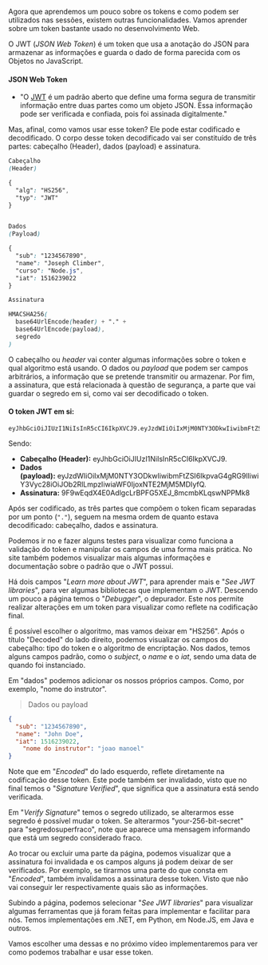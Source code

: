 Agora que aprendemos um pouco sobre os tokens e como podem ser utilizados nas sessões, existem outras funcionalidades. Vamos aprender sobre um token bastante usado no desenvolvimento Web.

O JWT (_JSON Web Token_) é um token que usa a anotação do JSON para armazenar as informações e guarda o dado de forma parecida com os Objetos no JavaScript.

#### JSON Web Token

- "O [JWT](https://jwt.io/introduction) é um padrão aberto que define uma forma segura de transmitir informação entre duas partes como um objeto JSON. Essa informação pode ser verificada e confiada, pois foi assinada digitalmente."

Mas, afinal, como vamos usar esse token? Ele pode estar codificado e decodificado. O corpo desse token decodificado vai ser constituído de três partes: cabeçalho (Header), dados (payload) e assinatura.

```scss
Cabeçalho
(Header)

{
  "alg": "HS256",
  "typ": "JWT"
}


Dados
(Payload)

{
  "sub": "1234567890",
  "name": "Joseph Climber",
  "curso": "Node.js",
  "iat": 1516239022
}

Assinatura

HMACSHA256(
  base64UrlEncode(header) + "." +
  base64UrlEncode(payload),
  segredo
)
```

O cabeçalho ou _header_ vai conter algumas informações sobre o token e qual algoritmo está usando. O dados ou _payload_ que podem ser campos arbitrários, a informação que se pretende transmitir ou armazenar. Por fim, a assinatura, que está relacionada à questão de segurança, a parte que vai guardar o segredo em si, como vai ser decodificado o token.

#### O token JWT em si:

```undefined
eyJhbGciOiJIUzI1NiIsInR5cCI6IkpXVCJ9.eyJzdWIiOiIxMjM0NTY3ODkwIiwibmFtZSI6IkpvaG4gRG9lIiwiY3Vyc28iOiJOb2RlLmpzIiwiaWF0IjoxNTE2MjM5MDIyfQ.9F9wEqdX4E0AdlgcLrBPFG5XEJ_8mcmbKLqswNPPMk8
```

Sendo:

- **Cabeçalho (Header):** eyJhbGciOiJIUzI1NiIsInR5cCI6IkpXVCJ9.
- **Dados (payload):** eyJzdWIiOiIxMjM0NTY3ODkwIiwibmFtZSI6IkpvaG4gRG9lIiwiY3Vyc28iOiJOb2RlLmpzIiwiaWF0IjoxNTE2MjM5MDIyfQ.
- **Assinatura:** 9F9wEqdX4E0AdlgcLrBPFG5XEJ_8mcmbKLqswNPPMk8

Após ser codificado, as três partes que compõem o token ficam separadas por um ponto (`"."`), seguem na mesma ordem de quanto estava decodificado: cabeçalho, dados e assinatura.

Podemos ir no [](https://jwt.io/)e fazer alguns testes para visualizar como funciona a validação do token e manipular os campos de uma forma mais prática. No site também podemos visualizar mais algumas informações e documentação sobre o padrão que o JWT possui.

Há dois campos "_Learn more about JWT_", para aprender mais e "_See JWT libraries_", para ver algumas bibliotecas que implementam o JWT. Descendo um pouco a página temos o "_Debugger_", o depurador. Este nos permite realizar alterações em um token para visualizar como reflete na codificação final.

É possível escolher o algoritmo, mas vamos deixar em "HS256". Após o título "Decoded" do lado direito, podemos visualizar os campos do cabeçalho: tipo do token e o algoritmo de encriptação. Nos dados, temos alguns campos padrão, como o _subject_, o _name_ e o _iat_, sendo uma data de quando foi instanciado.

Em "dados" podemos adicionar os nossos próprios campos. Como, por exemplo, "nome do instrutor".

> Dados ou payload

```json
{
  "sub": "1234567890",
  "name": "John Doe",
  "iat": 1516239022,
    "nome do instrutor": "joao manoel"
}
```

Note que em "_Encoded_" do lado esquerdo, reflete diretamente na codificação desse token. Este pode também ser invalidado, visto que no final temos o "_Signature Verified_", que significa que a assinatura está sendo verificada.

Em "_Verify Signature_" temos o segredo utilizado, se alterarmos esse segredo é possível mudar o token. Se alterarmos "your-256-bit-secret" para "segredosuperfraco", note que aparece uma mensagem informando que está um segredo considerado fraco.

Ao trocar ou excluir uma parte da página, podemos visualizar que a assinatura foi invalidada e os campos alguns já podem deixar de ser verificados. Por exemplo, se tirarmos uma parte do que consta em "_Encoded_", também invalidamos a assinatura desse token. Visto que não vai conseguir ler respectivamente quais são as informações.

Subindo a página, podemos selecionar "_See JWT libraries_" para visualizar algumas ferramentas que já foram feitas para implementar e facilitar para nós. Temos implementações em .NET, em Python, em Node.JS, em Java e outros.

Vamos escolher uma dessas e no próximo vídeo implementaremos para ver como podemos trabalhar e usar esse token.